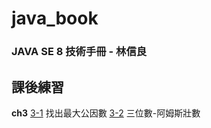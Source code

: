 # java_book
### JAVA SE 8 技術手冊 - 林信良
## 課後練習

**ch3**
[3-1](https://github.com/bbbgreentea/java_book/blob/master/GCD.java) 找出最大公因數
[3-2](https://github.com/bbbgreentea/java_book/blob/master/Armstrong.java) 三位數-阿姆斯壯數
